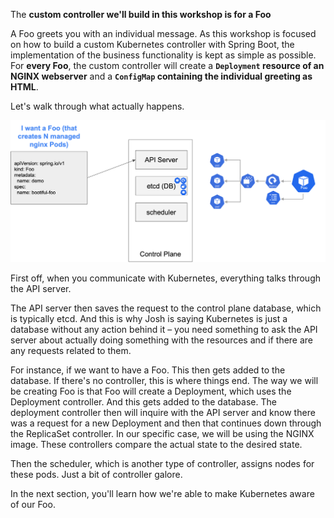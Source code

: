 The **custom controller we'll build in this workshop is for a Foo**

A Foo greets you with an individual message.
As this workshop is focused on how to build a custom Kubernetes controller with Spring Boot, the implementation of the business functionality is kept as simple as possible.
For **every Foo**, the custom controller will create a **`Deployment` resource of an NGINX webserver** and a **`ConfigMap` containing the individual greeting as HTML**. 

 Let's walk through what actually happens.

![I want a Foo greeting me with an individual message](../images/example.png)

First off, when you communicate with Kubernetes, everything talks through the API server.

The API server then saves the request to the control plane database, which is typically etcd. And this is why Josh is saying Kubernetes is just a database without any action behind it – you need something to ask the API server about actually doing something with the resources and if there are any requests related to them.

For instance, if we want to have a Foo. This then gets added to the database. If there's no controller, this is where things end. The way we will be creating Foo is that Foo will create a Deployment, which uses the Deployment controller. And this gets added to the database. The deployment controller then will inquire with the API server and know there was a request for a new Deployment and then that continues down through the ReplicaSet controller. In our specific case, we will be using the NGINX image. These controllers compare the actual state to the desired state.

Then the scheduler, which is another type of controller, assigns nodes for these pods. Just a bit of controller galore.

In the next section, you'll learn how we're able to make Kubernetes aware of our Foo.